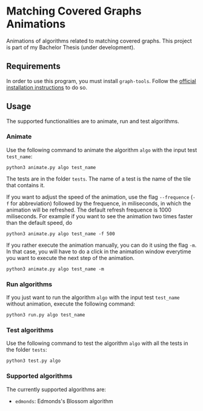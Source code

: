 # Matching Covered Graphs Animations

Animations of algorithms related to matching covered graphs. This project is part of my Bachelor Thesis (under development).

## Requirements

In order to use this program, you must install `graph-tools`. Follow the [official installation instructions](https://git.skewed.de/count0/graph-tool/-/wikis/installation-instructions) to do so.

## Usage

The supported functionalities are to animate, run and test algorithms.

### Animate 

Use the following command to animate the algorithm `algo` with the input test `test_name`:

```
python3 animate.py algo test_name
```

The tests are in the folder `tests`. The name of a test is the name of the tile that contains it.

If you want to adjust the speed of the animation, use the flag `--frequence` (`-f` for abbreviation) followed by the frequence, in miliseconds, in which the animation will be refreshed. The default refresh frequence is 1000 miliseconds. For example if you want to see the animation two times faster than the default speed, do

```
python3 animate.py algo test_name -f 500
```

If you rather execute the animation manually, you can do it using the flag `-m`. In that case, you will have to do a click in the animation window everytime you want to execute the next step of the animation.

```
python3 animate.py algo test_name -m
```

### Run algorithms

If you just want to run the algorithm `algo` with the input test `test_name` without animation, execute the following command:

```
python3 run.py algo test_name
```

### Test algorithms

Use the following command to test the algorithm `algo` with all the tests in the folder `tests`:

```
python3 test.py algo
```

### Supported algorithms

The currently supported algorithms are:

* `edmonds`: Edmonds's Blossom algorithm